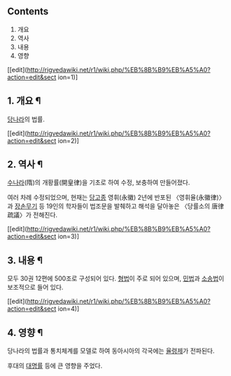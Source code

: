## Contents

    

1. 개요 
2. 역사 
3. 내용 
4. 영향 

[[edit](http://rigvedawiki.net/r1/wiki.php/%EB%8B%B9%EB%A5%A0?action=edit&sect
ion=1)]

## 1. 개요 ¶

[당나라](%EB%8B%B9%EB%82%98%EB%9D%BC.md)의 법률.

[[edit](http://rigvedawiki.net/r1/wiki.php/%EB%8B%B9%EB%A5%A0?action=edit&sect
ion=2)]

## 2. 역사 ¶

[수나라](%EC%88%98%EB%82%98%EB%9D%BC.md)(隋)의 개황률(開皇律)을 기초로 하여 수정, 보충하여 만들어졌다.

  

여러 차례 수정되었으며, 현재는 [당고종](%EB%8B%B9%EA%B3%A0%EC%A2%85.md) 영휘(永徽) 2년에 반포된
〈영휘율(永徽律)〉과 [장손무기](%EC%9E%A5%EC%86%90%EB%AC%B4%EA%B8%B0.md) 등 19인의 학자들이
법조문을 발췌하고 해석을 달아놓은 〈당률소의 唐律疏議〉가 전해진다.

[[edit](http://rigvedawiki.net/r1/wiki.php/%EB%8B%B9%EB%A5%A0?action=edit&sect
ion=3)]

## 3. 내용 ¶

모두 30권 12편에 500조로 구성되어 있다. [형법](%ED%98%95%EB%B2%95.md)이 주로 되어 있으며,
[민법](%EB%AF%BC%EB%B2%95.md)과 [소송법](%EC%86%8C%EC%86%A1%EB%B2%95.md)이
보조적으로 들어 있다.

[[edit](http://rigvedawiki.net/r1/wiki.php/%EB%8B%B9%EB%A5%A0?action=edit&sect
ion=4)]

## 4. 영향 ¶

당나라의 법률과 통치체계를 모델로 하여 동아시아의 각국에는 [율령제](%EC%9C%A8%EB%A0%B9%EC%A0%9C.md)가
전파된다.

  

후대의 [대명률](%EB%8C%80%EB%AA%85%EB%A5%A0.md) 등에 큰 영향을 주었다.


